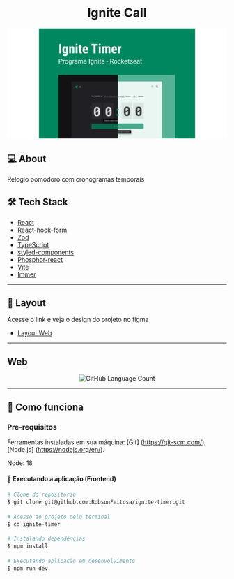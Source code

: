 <h1 align="center">
  Ignite Call
</h1>
<p align="center" margin-top="25px" >
  <img alt="GitHub Language Count" src=".github/capa.png" />
</p>


## 💻 About

Relogio pomodoro com cronogramas temporais

 
## 🛠 Tech Stack

- [React](https://reactjs.org) 
- [React-hook-form](https://react-hook-form.com/)
- [Zod](https://github.com/colinhacks/zod)
- [TypeScript](https://www.typescriptlang.org)
- [styled-components](https://styled-components.com/)
- [Phosphor-react](https://phosphoricons.com/)   
- [Vite](https://vitejs.dev/)
- [Immer](https://www.npmjs.com/package/immer) 
___

## 🔖 Layout 

Acesse o link e veja o design do projeto no figma

- [Layout Web](https://www.figma.com/community/file/1209622340482636857/Ignite-Timer-(Community))

___ 

## Web 

<p align="center" margin-top="25px" >
  <img alt="GitHub Language Count" src=".github/cover.gif" />
</p>

___ 

## 🚀 Como funciona

### Pre-requisitos
Ferramentas instaladas em sua máquina: [Git] (https://git-scm.com/), [Node.js] (https://nodejs.org/en/).

Node: 18

#### 🧭 Executando a aplicação (Frontend)

```bash
# Clone do repositório
$ git clone git@github.com:RobsonFeitosa/ignite-timer.git

# Acesso ao projeto pelo terminal
$ cd ignite-timer

# Instalando dependências
$ npm install 
 
# Executando aplicação em desenvolvimento
$ npm run dev 
``` 
